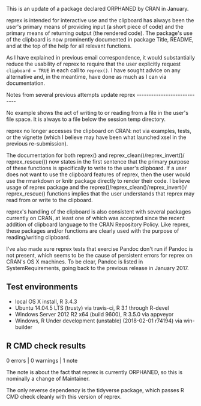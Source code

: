 This is an update of a package declared ORPHANED by CRAN in January.

reprex is intended for interactive use and the clipboard has always been the user's primary means of providing input (a short piece of code) and the primary means of returning output (the rendered code). The package's use of the clipboard is now prominently documented in package Title, README, and at the top of the help for all relevant functions.

As I have explained in previous email correspondence, it would substantially reduce the usability of reprex to require that the user explicitly request `clipboard = TRUE` in each call to `reprex()`. I have sought advice on any alternative and, in the meantime, have done as much as I can via documentation.

Notes from several previous attempts update reprex ----------------------------

No example shows the act of writing to or reading from a file in the user's file space. It is always to a file below the session temp directory.

reprex no longer accesses the clipboard on CRAN: not via examples, tests, or the vignette (which I believe may have been what launched xsel in the previous re-submission).

The documentation for both reprex() and reprex_clean()/reprex_invert()/ reprex_rescue()) now states in the first sentence that the primary purpose of these functions is specifically to write to the user's clipboard. If a user does not want to use the clipboard features of reprex, then the user would use the rmarkdown or knitr package directly to render their code. I believe usage of reprex package and the reprex()/reprex_clean()/reprex_invert()/ reprex_rescue() functions implies that the user understands that reprex may read from or write to the clipboard.

reprex's handling of the clipboard is also consistent with several packages currently on CRAN, at least one of which was accepted since the recent addition of clipboard language to the CRAN Repository Policy. Like reprex, these packages and/or functions are clearly used with the purpose of reading/writing clipboard.

I've also made sure reprex tests that exercise Pandoc don't run if Pandoc is not present, which seems to be the cause of persistent errors for reprex on CRAN's OS X machines. To be clear, Pandoc is listed in SystemRequirements, going back to the previous release in January 2017.

## Test environments

* local OS X install, R 3.4.3
* Ubuntu 14.04.5 LTS (trusty) via travis-ci, R 3.1 through R-devel
* Windows Server 2012 R2 x64 (build 9600), R 3.5.0 via appveyor
* Windows, R Under development (unstable) (2018-02-01 r74194) via win-builder

## R CMD check results
  		  
0 errors | 0 warnings | 1 note

The note is about the fact that reprex is currently ORPHANED, so this is nominally a change of Maintainer.

The only reverse dependency is the tidyverse package, which passes R CMD check cleanly with this version of reprex.

